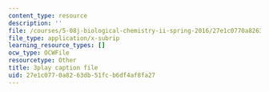 ```yaml
---
content_type: resource
description: ''
file: /courses/5-08j-biological-chemistry-ii-spring-2016/27e1c0770a8263db51fcb6df4af8fa27_Tl9wrTWiFQY.srt
file_type: application/x-subrip
learning_resource_types: []
ocw_type: OCWFile
resourcetype: Other
title: 3play caption file
uid: 27e1c077-0a82-63db-51fc-b6df4af8fa27
---
```

